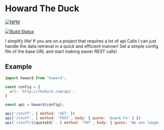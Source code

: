 # Howard The Duck


[![NPM](https://nodei.co/npm/howard.png?compact=true)](https://nodei.co/npm/howard/)

[![Build Status](https://travis-ci.org/samrocksc/howard.svg?branch=master)](https://travis-ci.org/samrocksc/howard)

I simplify life!  If you are on a project that requires a lot of api Calls I can just handle the data retrieval in a quick and efficient manner!  Set a simple config file of the base URL and start making easier REST calls!

## Example
```javascript
import howard from 'howard';

const config = {
  url: 'http://theduck.com/api',
}

const api = howard(config);

api('/stuff', { method: 'GET' })
api('/stuff', { method: 'POST', body: { quote: 'Quack Fu' } })
api(`/stuff/${quoteId}`, { method: 'PUT', body: { quote: 'No one laughs at a master of Quack Fu' } })
```
